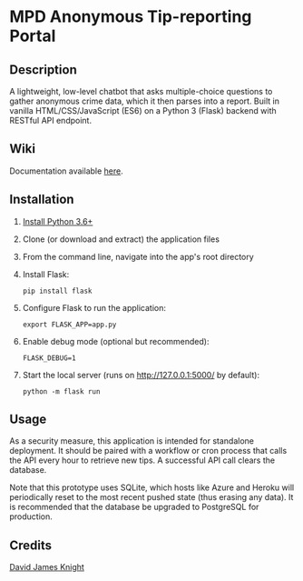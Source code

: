 # MPD Anonymous Tip-reporting Portal

## Description

A lightweight, low-level chatbot that asks multiple-choice questions to gather anonymous crime data, which it then parses into a report. Built in vanilla HTML/CSS/JavaScript (ES6) on a Python 3 (Flask) backend with RESTful API endpoint.

## Wiki

Documentation available [here](https://github.com/MiamiPoliceDepartment/tips/wiki).

## Installation

1. [Install Python 3.6+](https://www.python.org/downloads/)
2. Clone (or download and extract) the application files
3. From the command line, navigate into the app's root directory
4. Install Flask: 

    `pip install flask`

4. Configure Flask to run the application:

    `export FLASK_APP=app.py`

5. Enable debug mode (optional but recommended):

    `FLASK_DEBUG=1`

6. Start the local server (runs on http://127.0.0.1:5000/ by default):

    `python -m flask run`
    
## Usage

As a security measure, this application is intended for standalone deployment. It should be paired with a workflow or cron process that calls the API every hour to retrieve new tips. A successful API call clears the database.

Note that this prototype uses SQLite, which hosts like Azure and Heroku will periodically reset to the most recent pushed state (thus erasing any data). It is recommended that the database be upgraded to PostgreSQL for production.

<!-- ## Contributing -->

## Credits

[David James Knight](https://github.com/davidjamesknight)

<!-- ## License -->